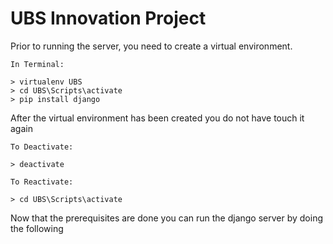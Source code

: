 # UBS Innovation Project

Prior to running the server, you need to create a virtual environment. 

```
In Terminal:

> virtualenv UBS
> cd UBS\Scripts\activate
> pip install django
```

After the virtual environment has been created you do not have touch it again
```
To Deactivate:

> deactivate
```

```
To Reactivate:

> cd UBS\Scripts\activate
```

Now that the prerequisites are done you can run the django server by doing the following
